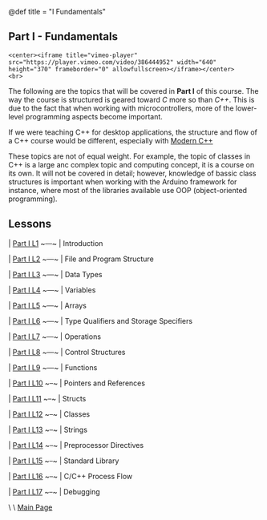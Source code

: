 @def title = "I Fundamentals"

## Part I - Fundamentals

~~~
<center><iframe title="vimeo-player" src="https://player.vimeo.com/video/386444952" width="640" height="370" frameborder="0" allowfullscreen></iframe></center>
<br>
~~~


The following are the topics that will be covered in **Part I** of this course. The way the course is structured is geared toward *C* more so than *C++*. This is due to the fact that when working with microcontrollers, more of the lower-level programming aspects become important. 

If we were teaching C++ for desktop applications, the structure and flow of a C++ course would be different, especially with [Modern C++](https://www.youtube.com/watch?v=YnWhqhNdYyk)

These topics are not of equal weight. For example, the topic of classes in C++ is a large anc complex topic and computing concept, it is a course on its own. It will not be covered in detail; however, knowledge of bassic class structures is important when working with the Arduino framework for instance, where most of the libraries available use OOP (object-oriented programming).

## Lessons

| [Part I L1](../lesson1/index.html)  ~~~&ensp;&ensp;~~~ | Introduction

| [Part I L2](../lesson2/index.html)  ~~~&ensp;&ensp;~~~ | File and Program Structure
 
| [Part I L3](../lesson3/index.html)  ~~~&ensp;&ensp;~~~ | Data Types
 
| [Part I L4](../lesson4/index.html)  ~~~&ensp;&ensp;~~~ | Variables
 
| [Part I L5](../lesson5/index.html)  ~~~&ensp;&ensp;~~~ | Arrays
 
| [Part I L6](../lesson6/index.html)  ~~~&ensp;&ensp;~~~ | Type Qualifiers and Storage Specifiers
 
| [Part I L7](../lesson7/index.html)  ~~~&ensp;&ensp;~~~ | Operations
 
| [Part I L8](../lesson8/index.html)  ~~~&ensp;&ensp;~~~ | Control Structures
 
| [Part I L9](../lesson9/index.html)  ~~~&ensp;&ensp;~~~ | Functions

| [Part I L10](../lesson10/index.html)  ~~~&ensp;~~~ | Pointers and References

| [Part I L11](../lesson11/index.html)  ~~~&ensp;~~~ | Structs

| [Part I L12](../lesson12/index.html)  ~~~&ensp;~~~ | Classes

| [Part I L13](../lesson13/index.html)  ~~~&ensp;~~~ | Strings

| [Part I L14](../lesson14/index.html)  ~~~&ensp;~~~ | Preprocessor Directives

| [Part I L15](../lesson15/index.html)  ~~~&ensp;~~~ | Standard Library

| [Part I L16](../lesson16/index.html)  ~~~&ensp;~~~ | C/C++ Process Flow

| [Part I L17](../lesson17/index.html)  ~~~&ensp;~~~ | Debugging

\\
\\
[Main Page](/index.html)
